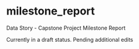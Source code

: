 # milestone_report
Data Story - Capstone Project Milestone Report

Currently in a draft status. Pending additional edits
